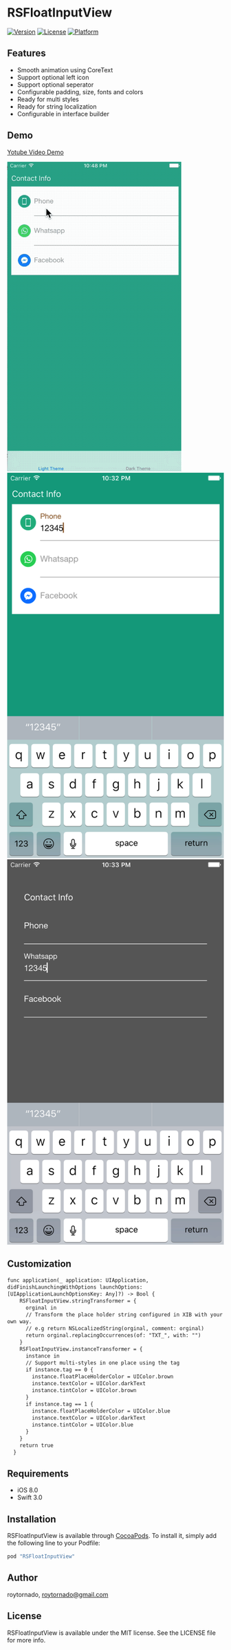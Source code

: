 # RSFloatInputView

[![Version](https://img.shields.io/cocoapods/v/RSFloatInputView.svg?style=flat)](http://cocoapods.org/pods/RSFloatInputView)
[![License](https://img.shields.io/cocoapods/l/RSFloatInputView.svg?style=flat)](http://cocoapods.org/pods/RSFloatInputView)
[![Platform](https://img.shields.io/cocoapods/p/RSFloatInputView.svg?style=flat)](http://cocoapods.org/pods/RSFloatInputView)

## Features
* Smooth animation using CoreText
* Support optional left icon
* Support optional seperator
* Configurable padding, size, fonts and colors
* Ready for multi styles
* Ready for string localization
* Configurable in interface builder

## Demo

[Yotube Video Demo](https://youtu.be/_08pUzXVp5s "Youtube")

![Gif](./ss_gif.gif?raw=true)
![In light theme](./ss_light.png?raw=true "In light theme")
![In dark theme](./ss_dark.png?raw=true "In dark theme")

## Customization

```
func application(_ application: UIApplication, didFinishLaunchingWithOptions launchOptions: [UIApplicationLaunchOptionsKey: Any]?) -> Bool {
    RSFloatInputView.stringTransformer = {
      orginal in
      // Transform the place holder string configured in XIB with your own way.
      // e.g return NSLocalizedString(orginal, comment: orginal)
      return orginal.replacingOccurrences(of: "TXT_", with: "")
    }
    RSFloatInputView.instanceTransformer = {
      instance in
      // Support multi-styles in one place using the tag
      if instance.tag == 0 {
        instance.floatPlaceHolderColor = UIColor.brown
        instance.textColor = UIColor.darkText
        instance.tintColor = UIColor.brown
      }
      if instance.tag == 1 {
        instance.floatPlaceHolderColor = UIColor.blue
        instance.textColor = UIColor.darkText
        instance.tintColor = UIColor.blue
      }
    }
    return true
  }
```

## Requirements
* iOS 8.0
* Swift 3.0

## Installation

RSFloatInputView is available through [CocoaPods](http://cocoapods.org). To install it, simply add the following line to your Podfile:

```ruby
pod "RSFloatInputView"
```

## Author

roytornado, roytornado@gmail.com

## License

RSFloatInputView is available under the MIT license. See the LICENSE file for more info.
